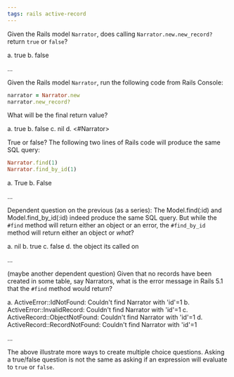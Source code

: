 ```yaml
---
tags: rails active-record
---
```


Given the Rails model `Narrator`, does calling `Narrator.new.new_record?` return `true` or `false`?

a. true
b. false

...

Given the Rails model `Narrator`, run the following code from Rails Console:

```ruby
narrator = Narrator.new
narrator.new_record?
```

What will be the final return value?

a. true
b. false
c. nil
d. <#Narrator>

True or false? The following two lines of Rails code will produce the same SQL query:

```ruby
Narrator.find(1)
Narrator.find_by_id(1)
```

a. True
b. False

...

Dependent question on the previous (as a series): The Model.find(:id) and Model.find_by_id(:id) indeed produce the same SQL query. But while the `#find` method will return either an object or an error, the `#find_by_id` method will return either an object or *what*?

a. nil
b. true
c. false
d. the object its called on

...

(maybe another dependent question) Given that no records have been created in some table, say Narrators, what is the error message in Rails 5.1 that the `#find` method would return?

a. ActiveError::IdNotFound: Couldn't find Narrator with 'id'=1
b. ActiveError::InvalidRecord: Couldn't find Narrator with 'id'=1
c. ActiveRecord::ObjectNotFound: Couldn't find Narrator with 'id'=1
d. ActiveRecord::RecordNotFound: Couldn't find Narrator with 'id'=1

...

The above illustrate more ways to create multiple choice questions. Asking a true/false question is not the same as asking if an expression will evaluate to `true` or `false`.
